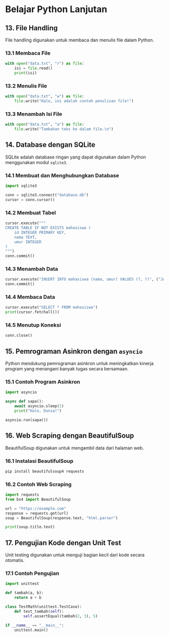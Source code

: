 # Belajar Python Lanjutan

## 13. File Handling
File handling digunakan untuk membaca dan menulis file dalam Python.

### 13.1 Membaca File
```python
with open("data.txt", "r") as file:
    isi = file.read()
    print(isi)
```

### 13.2 Menulis File
```python
with open("data.txt", "w") as file:
    file.write("Halo, ini adalah contoh penulisan file!")
```

### 13.3 Menambah Isi File
```python
with open("data.txt", "a") as file:
    file.write("Tambahan teks ke dalam file.\n")
```

## 14. Database dengan SQLite
SQLite adalah database ringan yang dapat digunakan dalam Python menggunakan modul `sqlite3`.

### 14.1 Membuat dan Menghubungkan Database
```python
import sqlite3

conn = sqlite3.connect("database.db")
cursor = conn.cursor()
```

### 14.2 Membuat Tabel
```python
cursor.execute("""
CREATE TABLE IF NOT EXISTS mahasiswa (
    id INTEGER PRIMARY KEY,
    nama TEXT,
    umur INTEGER
)
""")
conn.commit()
```

### 14.3 Menambah Data
```python
cursor.execute("INSERT INTO mahasiswa (nama, umur) VALUES (?, ?)", ("John", 20))
conn.commit()
```

### 14.4 Membaca Data
```python
cursor.execute("SELECT * FROM mahasiswa")
print(cursor.fetchall())
```

### 14.5 Menutup Koneksi
```python
conn.close()
```

## 15. Pemrograman Asinkron dengan `asyncio`
Python mendukung pemrograman asinkron untuk meningkatkan kinerja program yang menangani banyak tugas secara bersamaan.

### 15.1 Contoh Program Asinkron
```python
import asyncio

async def sapa():
    await asyncio.sleep(1)
    print("Halo, Dunia!")

asyncio.run(sapa())
```

## 16. Web Scraping dengan BeautifulSoup
BeautifulSoup digunakan untuk mengambil data dari halaman web.

### 16.1 Instalasi BeautifulSoup
```sh
pip install beautifulsoup4 requests
```

### 16.2 Contoh Web Scraping
```python
import requests
from bs4 import BeautifulSoup

url = "https://example.com"
response = requests.get(url)
soup = BeautifulSoup(response.text, "html.parser")

print(soup.title.text)
```

## 17. Pengujian Kode dengan Unit Test
Unit testing digunakan untuk menguji bagian kecil dari kode secara otomatis.

### 17.1 Contoh Pengujian
```python
import unittest

def tambah(a, b):
    return a + b

class TestMath(unittest.TestCase):
    def test_tambah(self):
        self.assertEqual(tambah(2, 3), 5)

if __name__ == "__main__":
    unittest.main()
```
